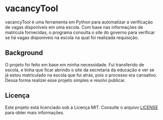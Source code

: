 # vacancyTool

vacancyTool é uma ferramenta em Python para automatizar a verificação de vagas disponíveis em uma escola. Com base nas informações de matrícula fornecidas, o programa consulta o site do governo para verificar se há vagas disponíveis na escola na qual foi realizada requisição.

## Background
O projeto foi feito em base em minha necessidade. Fui transferido de escola, e tinha que ficar abrindo o site da secretaria da educação e ver se já estou matriculado na escola que fui atrás, pois o processo era cansativo. Dessa forma realizei esse projeto simples e resolvi publicar.

## Licença

Este projeto está licenciado sob a Licença MIT. Consulte o arquivo [LICENSE](LICENSE) para obter mais informações.
